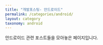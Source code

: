 ```yaml
---
title: "개발포스팅- 안드로이드"
permalink: /categories/android/
layout: category
taxonomy: android
---
```


안드로이드 관련 포스트들을 모아놓은 페이지입니다. 